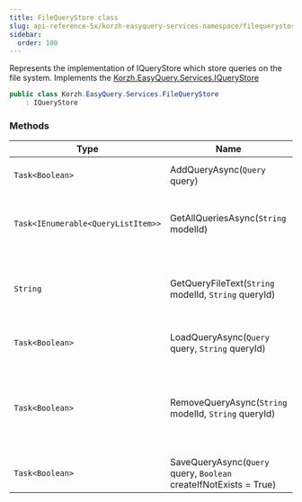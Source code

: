 ```yaml
---
title: FileQueryStore class
slug: api-reference-5x/korzh-easyquery-services-namespace/filequerystore-class
sidebar:
  order: 100
---
```


Represents the implementation of IQueryStore which store queries on the file system.  Implements the [Korzh.EasyQuery.Services.IQueryStore](///easyquery/docs/api-reference-5x/korzh-easyquery-services-namespace/iquerystore-interface)
```csharp
public class Korzh.EasyQuery.Services.FileQueryStore
    : IQueryStore

```

### Methods

| Type | Name | Description | 
| --- | --- | --- | 
| `Task<Boolean>` | AddQueryAsync(`Query` query) | Adds a new query to the storage. | 
| `Task<IEnumerable<QueryListItem>>` | GetAllQueriesAsync(`String` modelId) | Returns the list of all queries for specified model. | 
| `String` | GetQueryFileText(`String` modelId, `String` queryId) | Read the content of the query file and returns it as a string. | 
| `Task<Boolean>` | LoadQueryAsync(`Query` query, `String` queryId) | Loads the query from the storage | 
| `Task<Boolean>` | RemoveQueryAsync(`String` modelId, `String` queryId) | Removes from the storage the query specified by model ID and query ID. | 
| `Task<Boolean>` | SaveQueryAsync(`Query` query, `Boolean` createIfNotExists = True) | Saves the query to the storage. |
